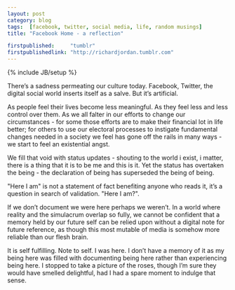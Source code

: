 ```yaml
---
layout: post
category: blog
tags:  [facebook, twitter, social media, life, random musings]
title: "Facebook Home - a reflection"

firstpublished:     "tumblr"
firstpublishedlink: "http://richardjordan.tumblr.com"
---
```

{% include JB/setup %}

There’s a sadness permeating our culture today.  Facebook, Twitter, the digital social world inserts itself as a salve.  But it’s artificial.  

As people feel their lives become less meaningful.  As they feel less and less control over them.  As we all falter in our efforts to change our circumstances - for some those efforts are to make their financial lot in life better; for others to use our electoral processes to instigate fundamental changes needed in a society we feel has gone off the rails in many ways - we start to feel an existential angst.

We fill that void with status updates - shouting to the world i exist, i matter, there is a thing that it is to be me and this is it.  Yet the status has overtaken the being - the declaration of being has superseded the being of being.

"Here I am" is not a statement of fact benefiting anyone who reads it, it’s a question in search of validation.  "Here I am?".

If we don’t document we were here perhaps we weren’t.  In a world where reality and the simulacrum overlap so fully, we cannot be confident that a memory held by our future self can be relied upon without a digital note for future reference, as though this most mutable of media is somehow more reliable than our flesh brain.

It is self fulfilling.  Note to self.  I was here.  I don’t have a memory of it as my being here was filled with documenting being here rather than experiencing being here.  I stopped to take a picture of the roses, though I’m sure they would have smelled delightful, had I had a spare moment to indulge that sense.

